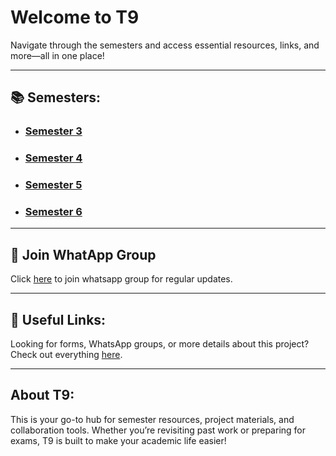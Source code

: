 # Welcome to T9

Navigate through the semesters and access essential resources, links, and more—all in one place!

---

## 📚 Semesters:

- ### [Semester 3](./sem-3)
- ### [Semester 4](./sem-4)
- ### [Semester 5](./sem-5)
- ### [Semester 6](./sem-6)

---

## 💬 Join WhatApp Group

Click [here](https://chat.whatsapp.com/JuvHVkzVjc41ywITKe23h0) to join whatsapp group for regular updates.

---

## 🔗 Useful Links:

Looking for forms, WhatsApp groups, or more details about this project? Check out everything [here](./links).

---

## About T9:

This is your go-to hub for semester resources, project materials, and collaboration tools. Whether you’re revisiting past work or preparing for exams, T9 is built to make your academic life easier!
